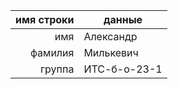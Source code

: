 | имя строки | данные |
|-----:|---------------|
| имя| Александр|
| фамилия| Милькевич|
| группа| ИТС-б-о-23-1|
